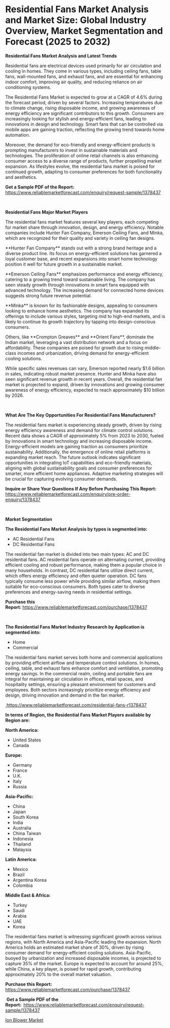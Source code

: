 <p><h1>Residential Fans Market Analysis and Market Size: Global Industry Overview, Market Segmentation and Forecast (2025 to 2032)</h1></p><p><strong>Residential Fans Market Analysis and Latest Trends</strong></p>
<p><p>Residential fans are electrical devices used primarily for air circulation and cooling in homes. They come in various types, including ceiling fans, table fans, wall-mounted fans, and exhaust fans, and are essential for enhancing indoor comfort, improving air quality, and reducing reliance on air conditioning systems. </p><p>The Residential Fans Market is expected to grow at a CAGR of 4.6% during the forecast period, driven by several factors. Increasing temperatures due to climate change, rising disposable income, and growing awareness of energy efficiency are significant contributors to this growth. Consumers are increasingly looking for stylish and energy-efficient fans, leading to innovations in design and technology. Smart fans that can be controlled via mobile apps are gaining traction, reflecting the growing trend towards home automation. </p><p>Moreover, the demand for eco-friendly and energy-efficient products is prompting manufacturers to invest in sustainable materials and technologies. The proliferation of online retail channels is also enhancing consumer access to a diverse range of products, further propelling market expansion. As lifestyles evolve, the residential fans market is poised for continued growth, adapting to consumer preferences for both functionality and aesthetics.</p></p>
<p><strong>Get a Sample PDF of the Report:&nbsp;</strong> <a href="https://www.reliablemarketforecast.com/enquiry/request-sample/1378437?utm_campaign=1893&utm_medium=2&utm_source=Github&utm_content=ia&utm_term=16022025&utm_id=residential-fans">https://www.reliablemarketforecast.com/enquiry/request-sample/1378437</a></p>
<p>&nbsp;</p>
<p><strong>Residential Fans Major Market Players</strong></p>
<p><p>The residential fans market features several key players, each competing for market share through innovation, design, and energy efficiency. Notable companies include Hunter Fan Company, Emerson Ceiling Fans, and Minka, which are recognized for their quality and variety in ceiling fan designs.</p><p>**Hunter Fan Company** stands out with a strong brand heritage and a diverse product line. Its focus on energy-efficient solutions has garnered a loyal customer base, and recent expansions into smart home technology position it well for future growth in a sustainable market.</p><p>**Emerson Ceiling Fans** emphasizes performance and energy efficiency, catering to a growing trend toward sustainable living. The company has seen steady growth through innovations in smart fans equipped with advanced technology. The increasing demand for connected home devices suggests strong future revenue potential.</p><p>**Minka** is known for its fashionable designs, appealing to consumers looking to enhance home aesthetics. The company has expanded its offerings to include various styles, targeting mid to high-end markets, and is likely to continue its growth trajectory by tapping into design-conscious consumers.</p><p>Others, like **Crompton Greaves** and **Orient Fans**, dominate the Indian market, leveraging a vast distribution network and a focus on affordability. These companies are poised for growth due to rising middle-class incomes and urbanization, driving demand for energy-efficient cooling solutions.</p><p>While specific sales revenues can vary, Emerson reported nearly $1.6 billion in sales, indicating robust market presence. Hunter and Minka have also seen significant revenue growth in recent years. Overall, the residential fan market is projected to expand, driven by innovations and growing consumer awareness of energy efficiency, expected to reach approximately $10 billion by 2026.</p></p>
<p>&nbsp;</p>
<p><strong>What Are The Key Opportunities For Residential Fans Manufacturers?</strong></p>
<p><p>The residential fans market is experiencing steady growth, driven by rising energy efficiency awareness and demand for climate control solutions. Recent data shows a CAGR of approximately 5% from 2023 to 2030, fueled by innovations in smart technology and increasing disposable income. Energy-efficient models are gaining traction as consumers prioritize sustainability. Additionally, the emergence of online retail platforms is expanding market reach. The future outlook indicates significant opportunities in integrating IoT capabilities and eco-friendly materials, aligning with global sustainability goals and consumer preferences for smarter, more efficient home appliances. Adaptive marketing strategies will be crucial for capturing evolving consumer demands.</p></p>
<p><strong>Inquire or Share Your Questions If Any Before Purchasing This Report:</strong> <a href="https://www.reliablemarketforecast.com/enquiry/pre-order-enquiry/1378437?utm_campaign=1893&utm_medium=2&utm_source=Github&utm_content=ia&utm_term=16022025&utm_id=residential-fans">https://www.reliablemarketforecast.com/enquiry/pre-order-enquiry/1378437</a></p>
<p>&nbsp;</p>
<p><strong>Market Segmentation</strong></p>
<p><strong>The Residential Fans Market Analysis by types is segmented into:</strong></p>
<p><ul><li>AC Residential Fans</li><li>DC Residential Fans</li></ul></p>
<p><p>The residential fan market is divided into two main types: AC and DC residential fans. AC residential fans operate on alternating current, providing efficient cooling and robust performance, making them a popular choice in many households. In contrast, DC residential fans utilize direct current, which offers energy efficiency and often quieter operation. DC fans typically consume less power while providing similar airflow, making them suitable for eco-conscious consumers. Both types cater to diverse preferences and energy-saving needs in residential settings.</p></p>
<p><strong>Purchase this Report:&nbsp;</strong><a href="https://www.reliablemarketforecast.com/purchase/1378437?utm_campaign=1893&utm_medium=2&utm_source=Github&utm_content=ia&utm_term=16022025&utm_id=residential-fans">https://www.reliablemarketforecast.com/purchase/1378437</a></p>
<p>&nbsp;</p>
<p><strong>The Residential Fans Market Industry Research by Application is segmented into:</strong></p>
<p><ul><li>Home</li><li>Commercial</li></ul></p>
<p><p>The residential fans market serves both home and commercial applications by providing efficient airflow and temperature control solutions. In homes, ceiling, table, and exhaust fans enhance comfort and ventilation, promoting energy savings. In the commercial realm, ceiling and portable fans are integral for maintaining air circulation in offices, retail spaces, and hospitality settings, ensuring a pleasant environment for customers and employees. Both sectors increasingly prioritize energy efficiency and design, driving innovation and demand in the fan market.</p></p>
<p><a href="https://www.reliablemarketforecast.com/residential-fans-r1378437?utm_campaign=1893&utm_medium=2&utm_source=Github&utm_content=ia&utm_term=16022025&utm_id=residential-fans">&nbsp;https://www.reliablemarketforecast.com/residential-fans-r1378437</a></p>
<p><strong>In terms of Region, the Residential Fans Market Players available by Region are:</strong></p>
<p>
    <p> <strong> North America: </strong>
        <ul>
            <li>United States</li>
            <li>Canada</li>
        </ul>
        </p> 
    <p> <strong> Europe: </strong>
        <ul>
            <li>Germany</li>
            <li>France</li>
            <li>U.K.</li>
            <li>Italy</li>
            <li>Russia</li>
        </ul>
        </p> 
    <p> <strong> Asia-Pacific: </strong>
        <ul>
            <li>China</li>
            <li>Japan</li>
            <li>South Korea</li>
            <li>India</li>
            <li>Australia</li>
            <li>China Taiwan</li>
            <li>Indonesia</li>
            <li>Thailand</li>
            <li>Malaysia</li>
        </ul>
        </p> 
    <p> <strong> Latin America: </strong>
        <ul>
            <li>Mexico</li>
            <li>Brazil</li>
            <li>Argentina Korea</li>
            <li>Colombia</li>
        </ul>
        </p> 
    <p> <strong> Middle East & Africa: </strong>
        <ul>
            <li>Turkey</li>
            <li>Saudi</li>
            <li>Arabia</li>
            <li>UAE</li>
            <li>Korea</li>
        </ul>
    </p>
    </p>
<p><p>The residential fans market is witnessing significant growth across various regions, with North America and Asia-Pacific leading the expansion. North America holds an estimated market share of 30%, driven by rising consumer demand for energy-efficient cooling solutions. Asia-Pacific, buoyed by urbanization and increased disposable incomes, is projected to capture 35% of the market. Europe is expected to account for around 25%, while China, a key player, is poised for rapid growth, contributing approximately 20% to the overall market valuation.</p></p>
<p><strong>Purchase this Report: </strong><a href="https://www.reliablemarketforecast.com/purchase/1378437?utm_campaign=1893&utm_medium=2&utm_source=Github&utm_content=ia&utm_term=16022025&utm_id=residential-fans">https://www.reliablemarketforecast.com/purchase/1378437</a></p>
<p>&nbsp;<strong>Get a Sample PDF of the Report:&nbsp;&nbsp;</strong><a href="https://www.reliablemarketforecast.com/enquiry/request-sample/1378437?utm_campaign=1893&utm_medium=2&utm_source=Github&utm_content=ia&utm_term=16022025&utm_id=residential-fans">https://www.reliablemarketforecast.com/enquiry/request-sample/1378437</a></p>
<p><strong></strong></p>
<p><p><a href="https://github.com/PeterParrish5/Market-Research-Report-List-7/blob/main/ion-blower-market.md?utm_campaign=1893&utm_medium=2&utm_source=Github&utm_content=ia&utm_term=16022025&utm_id=residential-fans">Ion Blower Market</a></p></p>